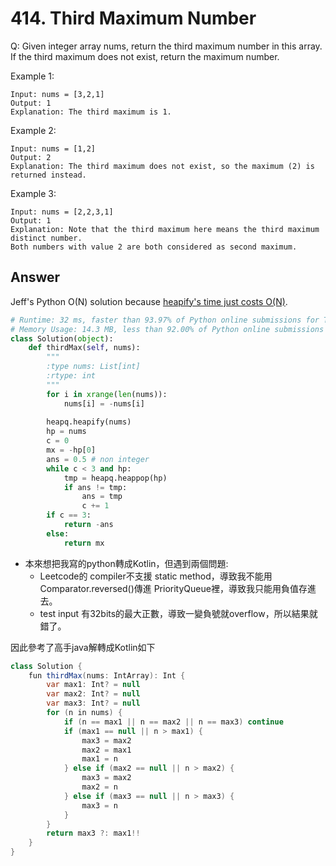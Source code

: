 # 414. Third Maximum Number
Q: Given integer array nums, return the third maximum number in this array. If the third maximum does not exist, return the maximum number.

Example 1:
```
Input: nums = [3,2,1]
Output: 1
Explanation: The third maximum is 1.
```
Example 2:
```
Input: nums = [1,2]
Output: 2
Explanation: The third maximum does not exist, so the maximum (2) is returned instead.
```
Example 3:
```
Input: nums = [2,2,3,1]
Output: 1
Explanation: Note that the third maximum here means the third maximum distinct number.
Both numbers with value 2 are both considered as second maximum.
```
## Answer

Jeff's Python O(N) solution because [heapify's time just costs O(N)](https://stackoverflow.com/questions/51735692/python-heapify-time-complexity).
```python
# Runtime: 32 ms, faster than 93.97% of Python online submissions for Third Maximum Number.
# Memory Usage: 14.3 MB, less than 92.00% of Python online submissions for Third Maximum Number.
class Solution(object):
    def thirdMax(self, nums):
        """
        :type nums: List[int]
        :rtype: int
        """
        for i in xrange(len(nums)):
            nums[i] = -nums[i]
            
        heapq.heapify(nums)
        hp = nums
        c = 0
        mx = -hp[0]
        ans = 0.5 # non integer
        while c < 3 and hp:
            tmp = heapq.heappop(hp)
            if ans != tmp:
                ans = tmp
                c += 1
        if c == 3:
            return -ans
        else:
            return mx
```

* 本來想把我寫的python轉成Kotlin，但遇到兩個問題:
    * Leetcode的 compiler不支援 static method，導致我不能用 Comparator.reversed()傳進 PriorityQueue裡，導致我只能用負值存進去。
    * test input 有32bits的最大正數，導致一變負號就overflow，所以結果就錯了。

因此參考了高手java解轉成Kotlin如下
```java kotlin
class Solution {
    fun thirdMax(nums: IntArray): Int {
        var max1: Int? = null
        var max2: Int? = null
        var max3: Int? = null
        for (n in nums) {
            if (n == max1 || n == max2 || n == max3) continue
            if (max1 == null || n > max1) {
                max3 = max2
                max2 = max1
                max1 = n
            } else if (max2 == null || n > max2) {
                max3 = max2
                max2 = n
            } else if (max3 == null || n > max3) {
                max3 = n
            }
        }
        return max3 ?: max1!!
    }
}
```